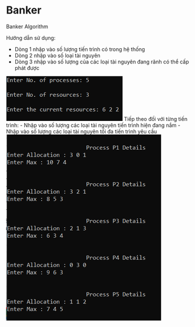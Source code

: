 # Banker
Banker Algorithm

Hướng dẫn sử dụng:

- Dòng 1 nhập vào số lượng tiến trình có trong hệ thống
- Dòng 2 nhập vào số loại tài nguyên 
- Dòng 3 nhập vào số lượng của các loại tài nguyên đang rãnh có thể cấp phát được
<img src="./img/hd1.png"/>
Tiếp theo đối với từng tiến trình:
- Nhập vào số lượng các loại tài nguyên tiến trình hiện đang nắm
- Nhập vào số lượng các loại tài nguyên tối đa tiến trình yêu cầu
<img src="./img/hd2.png"/>
